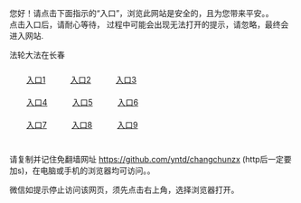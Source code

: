 您好！请点击下面指示的“入口”，浏览此网站是安全的，且为您带来平安。。 <br/>
点击入口后，请耐心等待， 过程中可能会出现无法打开的提示，请忽略，最终会进入网站. </br>

法轮大法在长春<br/>
<div style="padding:10px"><a style="margin:20px" target="_blank" href="https://d2r691oq1w4i2c.cloudfront.net/2Qpsp?fexhvvr" id="ccLink1" rel="nofollow">入口1</a> <a target="_blank" style="margin:20px" href="https://d1axyzheoyvd20.cloudfront.net/2Qpsp?mxcncxyl" id="ccLink2" rel="nofollow">入口2</a> <a style="margin:20px" target="_blank" href="https://d1bgwcg1fmzlgs.cloudfront.net/2Qpsp?taqsa" id="ccLink3" rel="nofollow">入口3</a></div>

<div style="padding:10px" ><a style="margin:20px" target="_blank" href="https://d2r691oq1w4i2c.cloudfront.net/2Qpsp?fexhvvr" id="ccLink4" rel="nofollow">入口4</a> <a style="margin:20px" href="https://d1axyzheoyvd20.cloudfront.net/2Qpsp?mxcncxyl" target="_blank" id="ccLink5" rel="nofollow">入口5</a> <a style="margin:20px" href="https://d1bgwcg1fmzlgs.cloudfront.net/2Qpsp?taqsa" target="_blank" id="ccLink6" rel="nofollow">入口6</a></div>

<div style="padding:10px"><a style="margin:20px" target="_blank" href="https://d2r691oq1w4i2c.cloudfront.net/2Qpsp?fexhvvr" id="ccLink7" rel="nofollow">入口7</a> <a style="margin:20px" href="https://d1axyzheoyvd20.cloudfront.net/2Qpsp?mxcncxyl" target="_blank" id="ccLink8" rel="nofollow">入口8</a> <a style="margin:20px" target="_blank" href="https://d1bgwcg1fmzlgs.cloudfront.net/2Qpsp?taqsa" id="ccLink9" rel="nofollow">入口9</a></div>

<br/>



请复制并记住免翻墙网址 https://github.com/yntd/changchunzx (http后一定要加s)，在电脑或手机的浏览器均可访问。。<br/>

微信如提示停止访问该网页，须先点击右上角，选择浏览器打开。
